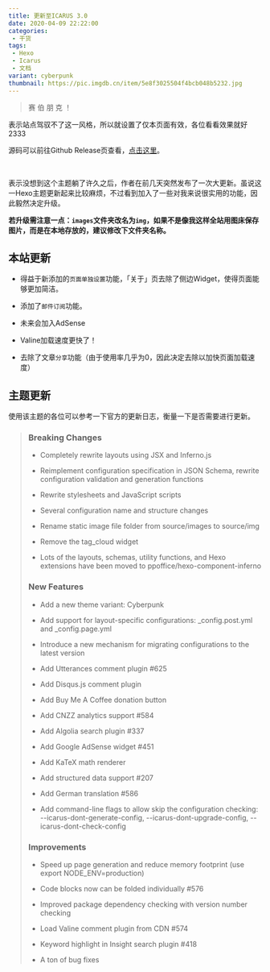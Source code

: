 ```yaml
---
title: 更新至ICARUS 3.0
date: 2020-04-09 22:22:00
categories:
 - 干货
tags:
 - Hexo
 - Icarus
 - 文档
variant: cyberpunk
thumbnail: https://pic.imgdb.cn/item/5e8f3025504f4bcb048b5232.jpg
---
```


> 赛 伯 朋 克 ！

<!--more-->

表示站点驾驭不了这一风格，所以就设置了仅本页面有效，各位看看效果就好2333

源码可以前往Github Release页查看，[点击这里](https://github.com/ppoffice/hexo-theme-icarus/releases)。

</br>

表示没想到这个主题躺了许久之后，作者在前几天突然发布了一次大更新。虽说这一Hexo主题更新起来比较麻烦，不过看到加入了一些对我来说很实用的功能，因此毅然决定升级。

**若升级需注意一点：`images`文件夹改名为`img`，如果不是像我这样全站用图床保存图片，而是在本地存放的，建议修改下文件夹名称。**

## 本站更新

* 得益于新添加的`页面单独设置`功能，「关于」页去除了侧边Widget，使得页面能够更加简洁。

* 添加了`邮件订阅`功能。

* 未来会加入AdSense

* Valine加载速度更快了！

* 去除了文章`分享`功能（由于使用率几乎为0，因此决定去除以加快页面加载速度）

## 主题更新

使用该主题的各位可以参考一下官方的更新日志，衡量一下是否需要进行更新。

>### Breaking Changes
>
>* Completely rewrite layouts using JSX and Inferno.js
>
>* Reimplement configuration specification in JSON Schema, rewrite configuration validation and generation functions
>
>* Rewrite stylesheets and JavaScript scripts
>
>* Several configuration name and structure changes
>
>* Rename static image file folder from source/images to source/img
>
>* Remove the tag_cloud widget
>
>* Lots of the layouts, schemas, utility functions, and Hexo extensions have been moved to ppoffice/hexo-component-inferno
>
>### New Features
>
>* Add a new theme variant: Cyberpunk
>
>* Add support for layout-specific configurations: _config.post.yml and _config.page.yml
>
>* Introduce a new mechanism for migrating configurations to the latest version
>
>* Add Utterances comment plugin #625
>
>* Add Disqus.js comment plugin
>
>* Add Buy Me A Coffee donation button
>
>* Add CNZZ analytics support #584
>
>* Add Algolia search plugin #337
>
>* Add Google AdSense widget #451
>
>* Add KaTeX math renderer
>
>* Add structured data support #207
>
>* Add German translation #586
>
>* Add command-line flags to allow skip the configuration checking: --icarus-dont-generate-config, --icarus-dont-upgrade-config, --icarus-dont-check-config
>
>### Improvements
>
>* Speed up page generation and reduce memory footprint (use export NODE_ENV=production)
>
>* Code blocks now can be folded individually #576
>
>* Improved package dependency checking with version number checking
>
>* Load Valine comment plugin from CDN #574
>
>* Keyword highlight in Insight search plugin #418
>
>* A ton of bug fixes